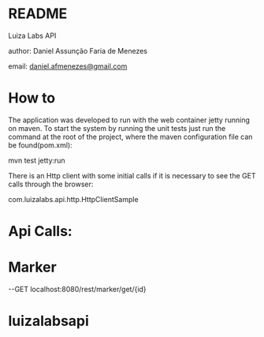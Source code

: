 # README #

Luiza Labs API

author: Daniel Assunção Faria de Menezes

email: daniel.afmenezes@gmail.com

# How to #

The application was developed to run with the web container jetty running on maven. To start the system by running the unit tests just run the command at the root of the project, where the maven configuration file can be found(pom.xml):

mvn test jetty:run

There is an Http client with some initial calls if it is necessary to see the GET calls through the browser:

com.luizalabs.api.http.HttpClientSample

# Api Calls: #

# Marker #
--GET
localhost:8080/rest/marker/get/{id}

# luizalabsapi
